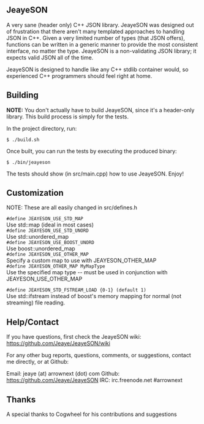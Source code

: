 JeayeSON
---

A very sane (header only) C++ JSON library. JeayeSON was designed out of 
frustration that there aren't many templated approaches to handling JSON
in C++. Given a very limited number of types (that JSON offers), functions
can be written in a generic manner to provide the most consistent
interface, no matter the type. JeayeSON is a non-validating JSON library;
it expects valid JSON all of the time.

JeayeSON is designed to handle like any C++ stdlib container would, so
experienced C++ programmers should feel right at home.

Building
---
**NOTE:** You don't actually have to build JeayeSON, since it's a header-only
library. This build process is simply for the tests.

In the project directory, run:

`$ ./build.sh`
  
Once built, you can run the tests by executing the produced binary:

`$ ./bin/jeayeson`
  
The tests should show (in src/main.cpp) how to use JeayeSON. Enjoy!

Customization
---

NOTE: These are all easily changed in src/defines.h

`#define JEAYESON_USE_STD_MAP`  
  Use std::map (ideal in most cases)  
`#define JEAYESON_USE_STD_UNORD`  
  Use std::unordered_map  
`#define JEAYESON_USE_BOOST_UNORD`  
  Use boost::unordered_map  
`#define JEAYESON_USE_OTHER_MAP`  
  Specify a custom map to use with JEAYESON_OTHER_MAP  
`#define JEAYESON_OTHER_MAP MyMapType`  
  Use the specified map type -- must be used in conjunction with JEAYESON_USE_OTHER_MAP  

`#define JEAYESON_STD_FSTREAM_LOAD {0-1} (default 1)`  
  Use std::ifstream instead of boost's memory mapping for normal (not streaming) file reading.  

Help/Contact
---
If you have questions, first check the JeayeSON wiki: https://github.com/Jeaye/JeayeSON/wiki

For any other bug reports, questions, comments, or suggestions, contact me directly, or at Github:

Email: jeaye (at) arrownext (dot) com
Github: https://github.com/Jeaye/JeayeSON
IRC: irc.freenode.net #arrownext

Thanks
---
A special thanks to Cogwheel for his contributions and suggestions

